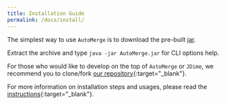 ```yaml
---
title: Installation Guide
permalink: /docs/install/
---
```


The simplest way to use `AutoMerge` is to download the pre-built 
[jar](https://github.com/thufv/automerge/releases/download/v1.0/automerge-v1.0.zip).

Extract the archive and type `java -jar AutoMerge.jar` for CLI options help.

For those who would like to develop on the top of `AutoMerge` or `JDime`,
we recommend you to clone/fork
[our repository](https://github.com/thufv/automerge){:target="_blank"}.

For more information on installation steps and usages, please read the 
[instructions](https://github.com/thufv/automerge/blob/master/README.md){:target="_blank"}.